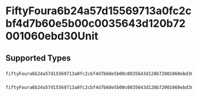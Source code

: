 # FiftyFoura6b24a57d15569713a0fc2cbf4d7b60e5b00c0035643d120b72001060ebd30Unit


## Supported Types

### 

```python
fiftyFoura6b24a57d15569713a0fc2cbf4d7b60e5b00c0035643d120b72001060ebd30Unit: Any = /* values here */
```

### 

```python
fiftyFoura6b24a57d15569713a0fc2cbf4d7b60e5b00c0035643d120b72001060ebd30Unit: dict[str, str] = /* values here */
```

